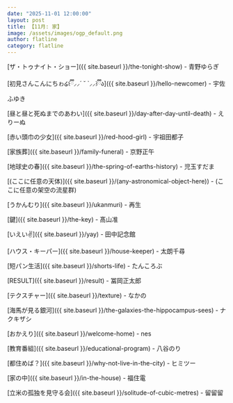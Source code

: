 ```yaml
---
date: "2025-11-01 12:00:00"
layout: post
title: 【11月: 家】
image: /assets/images/ogp_default.png
author: flatline
category: flatline
---
```


[ザ・トゥナイト・ショー]({{ site.baseurl }}/the-tonight-show) - 青野ゆらぎ

[初見さんこんにちゎ໒꒰ྀི⸝⸝´ ˘ `⸝⸝꒱ྀིა]({{ site.baseurl }}/hello-newcomer) - 宇佐ふゆき

[昼と昼と死ぬまでのあわい]({{ site.baseurl }}/day-after-day-until-death) - えりーぬ

[赤い頭巾の少女]({{ site.baseurl }}/red-hood-girl) - 宇祖田都子

[家族葬]({{ site.baseurl }}/family-funeral) - 京野正午

[地球史の春]({{ site.baseurl }}/the-spring-of-earths-history) - 児玉すだま

[(ここに任意の天体)]({{ site.baseurl }}/(any-astronomical-object-here)) - (ここに任意の架空の流星群)

[うかんむり]({{ site.baseurl }}/ukanmuri) - 再生

[鍵]({{ site.baseurl }}/the-key) - 髙山准

[いえい✌️]({{ site.baseurl }}/yay) - 田中記念館

[ハウス・キーパー]({{ site.baseurl }}/house-keeper) - 太朗千尋

[短パン生活]({{ site.baseurl }}/shorts-life) - たんころぶ

[RESULT]({{ site.baseurl }}/result) - 冨岡正太郎

[テクスチャー]({{ site.baseurl }}/texture) - なかの

[海馬が見る銀河]({{ site.baseurl }}/the-galaxies-the-hippocampus-sees) - ナクキザシ

[おかえり]({{ site.baseurl }}/welcome-home) - nes

[教育番組]({{ site.baseurl }}/educational-program) - 八谷のり

[都住めば？]({{ site.baseurl }}/why-not-live-in-the-city) - ヒミツー

[家の中]({{ site.baseurl }}/in-the-house) - 福住電

[立米の孤独を見守る会]({{ site.baseurl }}/solitude-of-cubic-metres) - 留留留

